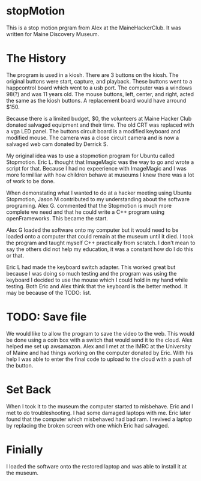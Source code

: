stopMotion
==========

This is a stop motion prgram from Alex at the MaineHackerClub. It was written for Maine Discovery Museum.

The History
===========

The program is used in a kiosh. There are 3 buttons on the kiosh. The original buttons were start, capture, and playback. These buttons went to a happcontrol board which went to a usb port. The computer was a windows 98(?) and was 11 years old.  The mouse buttons, left, center, and right, acted the same as the kiosh buttons. A replacement board would have 
arround $150. 

Because there is a limited budget, $0, the volunteers at Maine Hacker Club donated salvaged equipment and their time. The old CRT was replaced with a vga LED panel. The buttons circuit board is a modified keyboard and modified mouse. The camera was a close circuit camera and is now a salvaged web cam donated by Derrick S.

My original idea was to use a stopmotion program for Ubuntu called Stopmotion.  Eric L. thought that ImageMagic was the way to go and wrote a script for that. Because I had no expeerience with ImageMagic and I was more formilliar with how children behave at museums I knew there was a lot of work to be done.  

When demonstating what I wanted to do at a hacker meeting using Ubuntu Stopmotion, Jason M contributed to my understanding about the software programing. Alex G. commented that the Stopmotion is much more complete we need and that he could write a C++ program using openFrameworks.  This became the start. 

Alex G loaded the software onto my computer but it would need to be loaded onto a computer that could remain at the museum until it died. I took the program and taught myself C++ practically from scratch. I don't mean to say the others did not help my education, it was a constant how do I do this or that.

Eric L had made the keyboard switch adapter. This worked great but because I was doing so much testing and the program was using the keyboard I decided to use the mouse which I could hold in my hand while testing. Both Eric and Alex think that the keyboard is the better method. It may be because of the TODO: list.

TODO: Save file
===============
We would like to allow the program to save the video to the web.  This would be done using a coin box with a switch that would send it to the cloud. Alex helped me set up awsamazon. Alex and I met at the IMRC at the University of Maine and had things working on the computer donated by Eric. With his help I was able to enter the final code to upload to the cloud with a push of the button.

Set Back
========

When I took it to the museum the computer started to misbehave. Eric and I met to do troubleshooting. I had some damaged laptops with me. Eric later found that the computer which misbehaved had bad ram. I revived a laptop by replacing the broken screen with one which Eric had salvaged.

Finially
========

I loaded the software onto the restored laptop and was able to install it at the museum.


